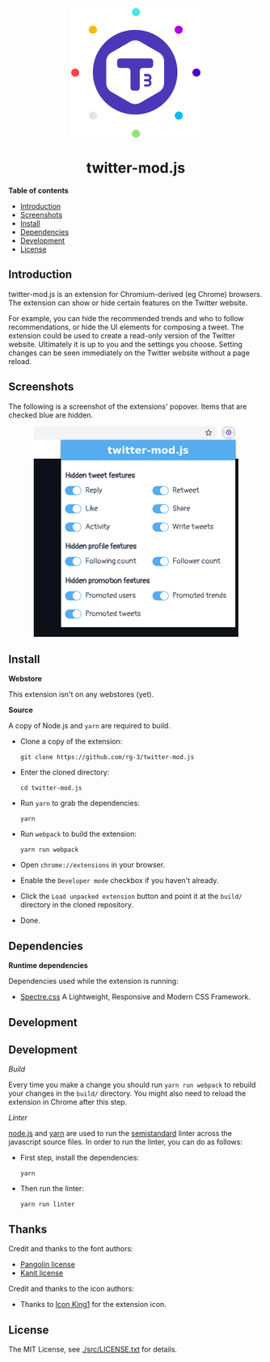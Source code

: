 <p align="center">
  <img src="/src/images/icon128.png" alt="logo">
  <br>
  <h1 align="center">twitter-mod.js</h1>
</p>

**Table of contents**

* <a href='#introduction'>Introduction</a>
* <a href='#screenshots'>Screenshots</a>
* <a href='#install'>Install</a>
* <a href='#dependencies'>Dependencies</a>
* <a href='#development'>Development</a>
* <a href='#license'>License</a>

## <a id='introduction'>Introduction</a>

twitter-mod.js is an extension for Chromium-derived (eg Chrome) browsers.
The extension can show or hide certain features on the Twitter website.

For example, you can hide the recommended trends and who to follow
recommendations, or hide the UI elements for composing a tweet.
The extension could be used to create a read-only version of the
Twitter website. Ultimately it is up to you and the settings you
choose. Setting changes can be seen immediately on the Twitter
website without a page reload.

## <a id='screenshots'>Screenshots</a>

The following is a screenshot of the extensions' popover. Items that
are checked blue are hidden.

<p align="center">
  <img src="/assets/preview-twittermod.png">
</p>

## <a id='install'> Install </a>

**Webstore**

This extension isn't on any webstores (yet).

**Source**

A copy of Node.js and `yarn` are required to build.

* Clone a copy of the extension:

      git clone https://github.com/rg-3/twitter-mod.js

* Enter the cloned directory:

      cd twitter-mod.js

* Run `yarn` to grab the dependencies:

      yarn

* Run `webpack` to build the extension:

      yarn run webpack

* Open `chrome://extensions` in your browser.

* Enable the `Developer mode` checkbox if you haven't already.

* Click the `Load unpacked extension` button and point it at
  the `build/` directory in the cloned repository.

* Done.

## <a id='dependencies'> Dependencies </a>

**Runtime dependencies**

Dependencies used while the extension is running:

* [Spectre.css](https://picturepan2.github.io/spectre/)
  A Lightweight, Responsive and Modern CSS Framework.

## Development

## <a id='development'>Development</a>

*Build*

Every time you make a change you should run `yarn run webpack` to rebuild
your changes in the `build/` directory. You might also need to reload the 
extension in Chrome after this step.

*Linter*

[node.js](https://nodejs.org/) and [yarn](https://yarnpkg.com/) are used to 
run the [semistandard](https://github.com/standard/semistandard) linter across the 
javascript source files. In order to run the linter, you can do as follows:

* First step, install the dependencies:

      yarn

* Then run the linter:

      yarn run linter

## Thanks

Credit and thanks to the font authors:

  * [Pangolin license](/src/fonts/LICENSE.pangolin.txt)
  * [Kanit license](/src/fonts/LICENSE.kanit.txt)

Credit and thanks to the icon authors:

* Thanks to [Icon King1](https://freeicons.io/profile/3) for the extension icon.

## <a id='source'>License</a>

The MIT License, see [./src/LICENSE.txt](./src/LICENSE.txt) for details.

